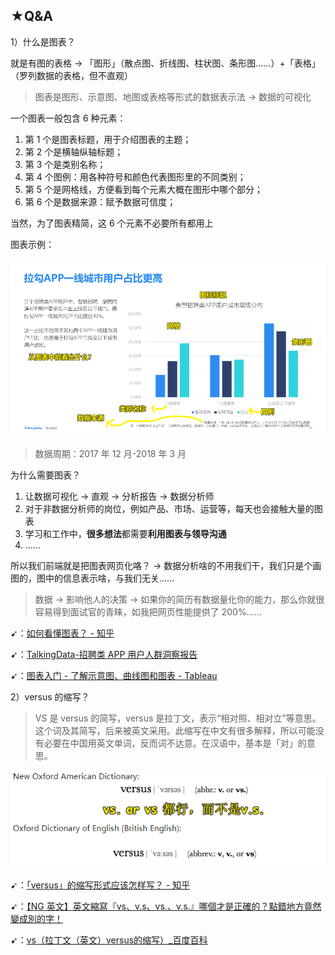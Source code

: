 ## ★Q&A

1）什么是图表？

就是有图的表格 -> 「图形」（散点图、折线图、柱状图、条形图……）+「表格」（罗列数据的表格，但不直观）

> 图表是图形、示意图、地图或表格等形式的数据表示法 -> 数据的可视化

一个图表一般包含 6 种元素：

1. 第 1 个是图表标题，用于介绍图表的主题；
2. 第 2 个是横轴纵轴标题；
3. 第 3 个是类别名称；
4. 第 4 个图例：用各种符号和颜色代表图形里的不同类别；
5. 第 5 个是网格线，方便看到每个元素大概在图形中哪个部分；
6. 第 6 个是数据来源：赋予数据可信度；

当然，为了图表精简，这 6 个元素不必要所有都用上

图表示例：

![图表示例](assets/img/2020-08-03-12-31-02.png)

> 数据周期：2017 年 12 月-2018 年 3 月

为什么需要图表？

1. 让数据可视化 -> 直观 -> 分析报告 -> 数据分析师
2. 对于非数据分析师的岗位，例如产品、市场、运营等，每天也会接触大量的图表
3. 学习和工作中，**很多想法**都需要**利用图表与领导沟通**
4. ……

所以我们前端就是把图表网页化咯？ -> 数据分析啥的不用我们干，我们只是个画图的，图中的信息表示啥，与我们无关……

> 数据 -> 影响他人的决策 -> 如果你的简历有数据量化你的能力，那么你就很容易得到面试官的青睐，如我把网页性能提供了 200%……

➹：[如何看懂图表？ - 知乎](https://zhuanlan.zhihu.com/p/41098335)

➹：[TalkingData-招聘类 APP 用户人群洞察报告](http://mi.talkingdata.com/report-detail.html?id=724)

➹：[图表入门 - 了解示意图、曲线图和图表 - Tableau](https://www.tableau.com/zh-cn/learn/articles/data-visualization/glossary/charts)

2）versus 的缩写？

> VS 是 versus 的简写，versus 是拉丁文，表示“相对照、相对立”等意思。这个词及其简写，后来被英文采用。此缩写在中文有很多解释，所以可能没有必要在中国用英文单词，反而词不达意。在汉语中，基本是「对」的意思。

![versus](assets/img/2020-08-03-17-28-12.png)

➹：[「versus」的缩写形式应该怎样写？ - 知乎](https://www.zhihu.com/question/24199500)

➹：[【NG 英文】英文縮寫『vs、v.s、vs.、v.s.』哪個才是正確的？點錯地方竟然變成別的字！](https://www.hopenglish.com/hope-tips-versus)

➹：[vs（拉丁文（英文）versus的缩写）_百度百科](https://baike.baidu.com/item/vs/1563)
